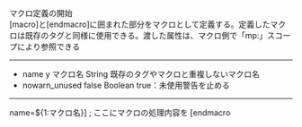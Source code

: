 マクロ定義の開始  
[macro]と[endmacro]に囲まれた部分をマクロとして定義する。定義したマクロは既存のタグと同様に使用できる。渡した属性は、マクロ側で「mp:」スコープにより参照できる

***
- name	y	マクロ名	String	既存のタグやマクロと重複しないマクロ名
- nowarn_unused		false	Boolean	true：未使用警告を止める

***
name=${1:マクロ名}]
	; ここにマクロの処理内容を
[endmacro
